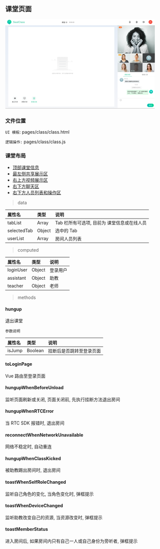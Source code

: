 ## 课堂页面

![image](image/class.png)

### 文件位置

`UI 模板`: pages/class/class.html

`逻辑操作:` pages/class/class.js


### 课堂布局

* [顶部课堂信息](./class/class-info.md)
* [最左侧共享展示区](./class/display.md)
* [右上方视频展示区](./class/rtc.md)
* [右下方聊天区](./class/chat.md)
* [右下方人员列表和操作区](./class/user-list.md)

> data

|  属性名      | 类型     | 说明     |
| :---------- | :------- | :------- |
| tabList | Array |  Tab 栏所有可选项, 目前为 课堂信息或在线人员 |
| selectedTab |  Object | 选中的 Tab |
| userList |  Array | 房间人员列表 |

> computed

|  属性名      | 类型     | 说明     |
| :---------- | :------- | :------- |
| loginUser | Object |  登录用户 |
| assistant |  Object | 助教 |
| teacher |  Object | 老师 |

> methods

#### hungup

退出课堂

`参数说明`

|  属性名      | 类型     | 说明     |
| :---------- | :------- | :------- |
| isJump | Boolean |  挂断后是否跳转至登录页面 |

#### toLoginPage

Vue 路由至登录页面

#### hungupWhenBeforeUnload

监听页面刷新或关闭, 页面关闭前, 先执行挂断方法退出房间

#### hungupWhenRTCError

当 RTC SDK 报错时, 退出房间

#### reconnectWhenNetworkUnavailable

网络不稳定时, 自动重连

#### hungupWhenClassKicked

被助教踢出房间时, 退出房间

#### toastWhenSelfRoleChanged

监听自己角色的变化, 当角色变化时, 弹框提示

#### toastWhenDeviceChanged

监听助教改变自己的资源, 当资源改变时, 弹框提示

#### toastMemberStatus

进入房间后, 如果房间内只有自己一人或自己身份为旁听者, 弹框提示